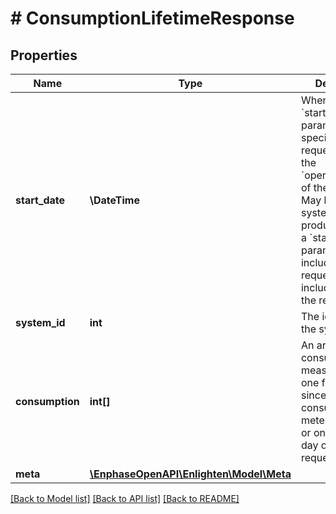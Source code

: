 # # ConsumptionLifetimeResponse

## Properties

Name | Type | Description | Notes
------------ | ------------- | ------------- | -------------
**start_date** | **\DateTime** | When no &#x60;start_date&#x60; parameter is specified on the request, this is the &#x60;operational_date&#x60; of the system. May be null if system has never produced. When a &#x60;start_date&#x60; parameter is included in the request, it is included here in the response. |
**system_id** | **int** | The identifier of the system. | [optional]
**consumption** | **int[]** | An array of consumption measurements, one for each day since consumption metering began, or one for each day of the requested period. |
**meta** | [**\EnphaseOpenAPI\Enlighten\Model\Meta**](Meta.md) |  |

[[Back to Model list]](../../README.md#models) [[Back to API list]](../../README.md#endpoints) [[Back to README]](../../README.md)
